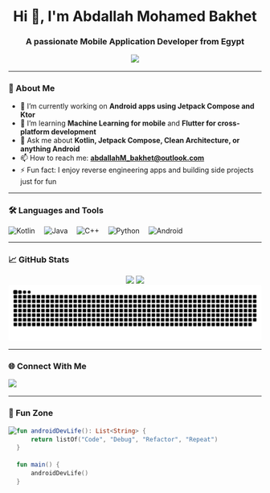 <h1 align="center">Hi 👋, I'm Abdallah Mohamed Bakhet</h1>
<h3 align="center">A passionate Mobile Application Developer from Egypt</h3>

<p align="center">
  <img src="https://readme-typing-svg.herokuapp.com/?lines=Android+Developer+%7C+Kotlin%2FJava+Expert;Clean+Architecture+Enthusiast;Open+Source+Contributor&center=true&width=440&height=45">
</p>

---

### 🚀 About Me

- 🔭 I’m currently working on **Android apps using Jetpack Compose and Ktor**
- 🌱 I’m learning **Machine Learning for mobile** and **Flutter for cross-platform development**
- 💬 Ask me about **Kotlin, Jetpack Compose, Clean Architecture, or anything Android**
- 📫 How to reach me: **abdallahM_bakhet@outlook.com**
- ⚡ Fun fact: I enjoy reverse engineering apps and building side projects just for fun

---

### 🛠️ Languages and Tools

<div align="left">
  <img src="https://cdn.jsdelivr.net/gh/devicons/devicon/icons/kotlin/kotlin-original.svg" height="30" alt="Kotlin" />
  <img width="10"/>
  <img src="https://cdn.jsdelivr.net/gh/devicons/devicon/icons/java/java-original.svg" height="30" alt="Java" />
  <img width="10"/>
  <img src="https://cdn.jsdelivr.net/gh/devicons/devicon/icons/cplusplus/cplusplus-original.svg" height="30" alt="C++" />
  <img width="10"/>
  <img src="https://cdn.jsdelivr.net/gh/devicons/devicon/icons/python/python-original.svg" height="30" alt="Python" />
  <img width="10"/>
  <img src="https://cdn.jsdelivr.net/gh/devicons/devicon/icons/android/android-original.svg" height="30" alt="Android" />
</div>

---

### 📈 GitHub Stats

<div align="center">
  <img src="https://github-readme-stats.vercel.app/api?username=Pixelh97&show_icons=true&theme=dracula&hide_border=false&count_private=true" height="150" />
  <img src="https://github-readme-stats.vercel.app/api/top-langs/?username=Pixelh97&layout=compact&langs_count=6&theme=dracula&hide_border=false" height="150" />
  <img src="https://raw.githubusercontent.com/PixelHell97/PixelHell97/output/snake.svg" alt="Snake animation" />
</div>

---

### 🌐 Connect With Me

<div align="left">
  <a href="https://www.linkedin.com/in/abakhet/" target="_blank">
    <img src="https://img.shields.io/badge/LinkedIn-0077B5?style=for-the-badge&logo=linkedin&logoColor=white" height="35" />
  </a>
</div>

---

### 🎯 Fun Zone

<img align="left" height="280" src="https://media0.giphy.com/media/v1.Y2lkPTc5MGI3NjExdml6Z2Uzd3I2YWlzOWk4MWJ5bmhqcmJsdGl3MGYzYjRkaHF6dGh5YiZlcD12MV9pbnRlcm5hbF9naWZfYnlfaWQmY3Q9Zw/11O5c9EfmZTyyA/giphy.gif" />

```kotlin
fun androidDevLife(): List<String> {
    return listOf("Code", "Debug", "Refactor", "Repeat")
}

fun main() {
    androidDevLife()
}
